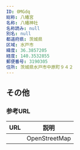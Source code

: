 ```yaml
---
ID: 0MGdq
総称: 八幡宮
名称: 八幡神社
名称読み: null
別名: null
都道府県: 茨城県
区域: 水戸市
緯度: 36.3857205
経度: 140.3532855
郵便番号: 3190305
住所: 茨城県水戸市中原町９４２
---
```


## その他

### 参考URL

| URL | 説明          |
| --- | ------------- |
|     | OpenStreetMap |
